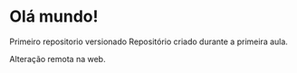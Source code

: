 # Olá mundo!
 Primeiro repositorio versionado
Repositório criado durante a primeira aula.

Alteração remota na web.
